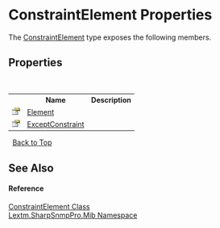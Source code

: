 # ConstraintElement Properties
 

The <a href="T_Lextm_SharpSnmpPro_Mib_ConstraintElement">ConstraintElement</a> type exposes the following members.


## Properties
&nbsp;<table><tr><th></th><th>Name</th><th>Description</th></tr><tr><td>![Public property](media/pubproperty.gif "Public property")</td><td><a href="P_Lextm_SharpSnmpPro_Mib_ConstraintElement_Element">Element</a></td><td /></tr><tr><td>![Public property](media/pubproperty.gif "Public property")</td><td><a href="P_Lextm_SharpSnmpPro_Mib_ConstraintElement_ExceptConstraint">ExceptConstraint</a></td><td /></tr></table>&nbsp;
<a href="#constraintelement-properties">Back to Top</a>

## See Also


#### Reference
<a href="T_Lextm_SharpSnmpPro_Mib_ConstraintElement">ConstraintElement Class</a><br /><a href="N_Lextm_SharpSnmpPro_Mib">Lextm.SharpSnmpPro.Mib Namespace</a><br />